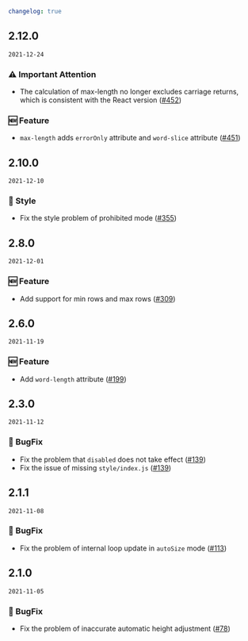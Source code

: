 ```yaml
changelog: true
```

## 2.12.0

`2021-12-24`

### ⚠️ Important Attention

- The calculation of max-length no longer excludes carriage returns, which is consistent with the React version ([#452](https://github.com/arco-design/arco-design-vue/pull/452))

### 🆕 Feature

- `max-length` adds `errorOnly` attribute and `word-slice` attribute ([#451](https://github.com/arco-design/arco-design-vue/pull/451))


## 2.10.0

`2021-12-10`

### 💅 Style

- Fix the style problem of prohibited mode ([#355](https://github.com/arco-design/arco-design-vue/pull/355))


## 2.8.0

`2021-12-01`

### 🆕 Feature

- Add support for min rows and max rows ([#309](https://github.com/arco-design/arco-design-vue/pull/309))


## 2.6.0

`2021-11-19`

### 🆕 Feature

- Add `word-length` attribute ([#199](https://github.com/arco-design/arco-design-vue/pull/199))


## 2.3.0

`2021-11-12`

### 🐛 BugFix

- Fix the problem that `disabled` does not take effect ([#139](https://github.com/arco-design/arco-design-vue/pull/139))
- Fix the issue of missing `style/index.js` ([#139](https://github.com/arco-design/arco-design-vue/pull/139))


## 2.1.1

`2021-11-08`

### 🐛 BugFix

- Fix the problem of internal loop update in `autoSize` mode ([#113](https://github.com/arco-design/arco-design-vue/pull/113))


## 2.1.0

`2021-11-05`

### 🐛 BugFix

- Fix the problem of inaccurate automatic height adjustment ([#78](https://github.com/arco-design/arco-design-vue/pull/78))

